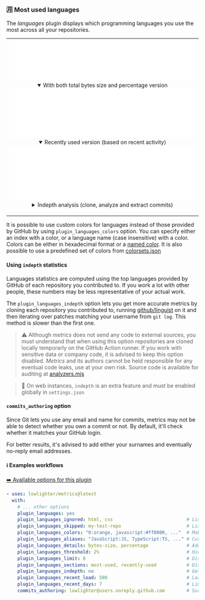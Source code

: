 ### 🈷️ Most used languages

The *languages* plugin displays which programming languages you use the most across all your repositories.

<table>
  <td align="center">
    <img src="https://github.com/lowlighter/lowlighter/blob/master/metrics.plugin.languages.svg">
    <details open><summary>With both total bytes size and percentage version</summary>
      <img src="https://github.com/lowlighter/lowlighter/blob/master/metrics.plugin.languages.details.svg">
    </details>
    <details open><summary>Recently used version (based on recent activity)</summary>
      <img src="https://github.com/lowlighter/lowlighter/blob/master/metrics.plugin.languages.recent.svg">
    </details>
    <details><summary>Indepth analysis (clone, analyze and extract commits)</summary>
      <img src="https://github.com/lowlighter/lowlighter/blob/master/metrics.plugin.languages.indepth.svg">
    </details>
    <img width="900" height="1" alt="">
  </td>
</table>

It is possible to use custom colors for languages instead of those provided by GitHub by using `plugin_languages_colors` option.
You can specify either an index with a color, or a language name (case insensitive) with a color.
Colors can be either in hexadecimal format or a [named color](https://developer.mozilla.org/en-US/docs/Web/CSS/color_value).
It is also possible to use a predefined set of colors from [colorsets.json](colorsets.json)

#### Using `indepth` statistics

Languages statistics are computed using the top languages provided by GitHub of each repository you contributed to.
If you work a lot with other people, these numbers may be less representative of your actual work.

The `plugin_languages_indepth` option lets you get more accurate metrics by cloning each repository you contributed to, running [github/linguist](https://github.com/github/linguist) on it and then iterating over patches matching your username from `git log`. This method is slower than the first one.

> ⚠️ Although *metrics* does not send any code to external sources, you must understand that when using this option repositories are cloned locally temporarly on the GitHub Action runner. If you work with sensitive data or company code, it is advised to keep this option disabled. *Metrics* and its authors cannot be held responsible for any eventual code leaks, use at your own risk.
> Source code is available for auditing at [analyzers.mjs](/source/plugins/languages/analyzers.mjs)

> 🔣 On web instances, `indepth` is an extra feature and must be enabled globally in `settings.json`

#### `commits_authoring` option

Since Git lets you use any email and name for commits, metrics may not be able to detect whether you own a commit or not. By default, it'll check whether it matches your GitHub login.

For better results, it's advised to add either your surnames and eventually no-reply email addresses.

#### ℹ️ Examples workflows

[➡️ Available options for this plugin](metadata.yml)

```yaml
- uses: lowlighter/metrics@latest
  with:
    # ... other options
    plugin_languages: yes
    plugin_languages_ignored: html, css                           # List of languages to ignore
    plugin_languages_skipped: my-test-repo                        # List of repositories to skip
    plugin_languages_colors: "0:orange, javascript:#ff0000, ..."  # Make most used languages orange and JavaScript red
    plugin_languages_aliases: "JavaScript:JS, TypeScript:TS, ..." # Customize languages names with aliases
    plugin_languages_details: bytes-size, percentage              # Additionally display total bytes size and percentage
    plugin_languages_threshold: 2%                                # Hides all languages less than 2%
    plugin_languages_limit: 8                                     # Display up to 8 languages
    plugin_languages_sections: most-used, recently-used           # Display most used and recently used languages stats
    plugin_languages_indepth: no                                  # Get indepth stats (see documentation before enabling)
    plugin_languages_recent_load: 500                             # Load up to 500 events to compute recently used stats
    plugin_languages_recent_days: 7                               # Limit recently used stats to last week
    commits_authoring: lowlighter@users.noreply.github.com        # Surnames or email addresses used to identify your commits
```
